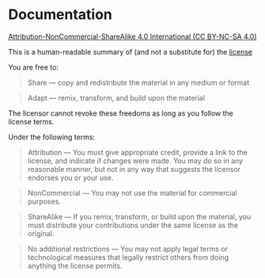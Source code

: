 # Documentation

[Attribution-NonCommercial-ShareAlike 4.0 International \(CC BY-NC-SA 4.0\)](https://creativecommons.org/licenses/by-nc-sa/4.0/)

This is a human-readable summary of (and not a substitute for) the [license](https://creativecommons.org/licenses/by-nc-sa/4.0/legalcode)

You are free to:

> Share — copy and redistribute the material in any medium or format  
  
> Adapt — remix, transform, and build upon the material  

The licensor cannot revoke these freedoms as long as you follow the license terms.

Under the following terms:

> Attribution — You must give appropriate credit, provide a link to the license, and indicate if changes were made. You may do so in any reasonable manner, but not in any way that suggests the licensor endorses you or your use.

> NonCommercial — You may not use the material for commercial purposes.

> ShareAlike — If you remix, transform, or build upon the material, you must distribute your contributions under the same license as the original.

> No additional restrictions — You may not apply legal terms or technological measures that legally restrict others from doing anything the license permits.
